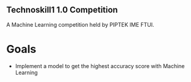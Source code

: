 ## **Technoskill1 1.0 Competition**
A Machine Learning competition held by PIPTEK IME FTUI. 

# **Goals**
- Implement a model to get the highest accuracy score with Machine Learning
